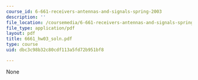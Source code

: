 ```yaml
---
course_id: 6-661-receivers-antennas-and-signals-spring-2003
description: ''
file_location: /coursemedia/6-661-receivers-antennas-and-signals-spring-2003/dbc3c98b32c80cdf113a5fd72b951bf8_6661_hw03_soln.pdf
file_type: application/pdf
layout: pdf
title: 6661_hw03_soln.pdf
type: course
uid: dbc3c98b32c80cdf113a5fd72b951bf8

---
```

None